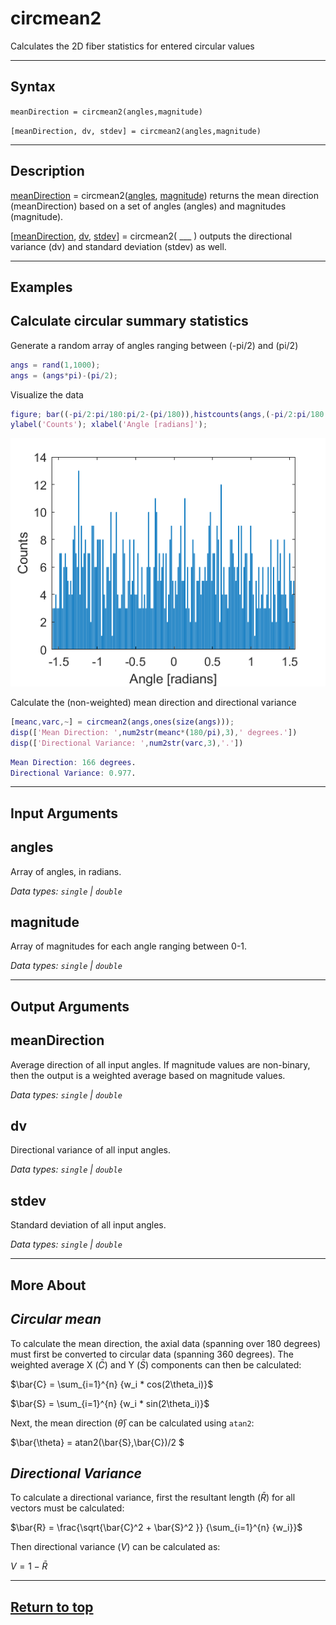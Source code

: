# circmean2

Calculates the 2D fiber statistics for entered circular values

---

## Syntax

`meanDirection = circmean2(angles,magnitude)`

`[meanDirection, dv, stdev] = circmean2(angles,magnitude)`

---

## Description

[meanDirection](#meandirection) = circmean2([angles](#angles), [magnitude](#magnitude)) returns the mean direction (meanDirection) based on a set of angles (angles) and magnitudes (magnitude).

[[meanDirection](#meandirection), [dv](#dv), [stdev](#stdev)] = circmean2( ___ ) outputs the directional variance (dv) and standard deviation (stdev) as well.

---

## Examples

## **Calculate circular summary statistics**

Generate a random array of angles ranging between (-pi/2) and (pi/2)

```matlab
angs = rand(1,1000);
angs = (angs*pi)-(pi/2);
```

Visualize the data

```matlab
figure; bar((-pi/2:pi/180:pi/2-(pi/180)),histcounts(angs,(-pi/2:pi/180:pi/2)));
ylabel('Counts'); xlabel('Angle [radians]');
```

![figure_1_2](./documentation/circmean2/figure_1_2.png)

Calculate the (non-weighted) mean direction and directional variance

```matlab
[meanc,varc,~] = circmean2(angs,ones(size(angs)));
disp(['Mean Direction: ',num2str(meanc*(180/pi),3),' degrees.'])
disp(['Directional Variance: ',num2str(varc,3),'.'])
```

```matlab
Mean Direction: 166 degrees.
Directional Variance: 0.977.
```

---

## Input Arguments

## angles

Array of angles, in radians.

*Data types: `single` | `double`*

## magnitude

Array of magnitudes for each angle ranging between 0-1.

*Data types: `single` | `double`*

---

## Output Arguments

## meanDirection

Average direction of all input angles. If magnitude values are non-binary, then the output is a weighted average based on magnitude values.

*Data types: `single` | `double`*

## dv

Directional variance of all input angles.

*Data types: `single` | `double`*

## stdev

Standard deviation of all input angles.

*Data types: `single` | `double`*

---

## More About

## *Circular mean*

To calculate the mean direction, the axial data (spanning over 180 degrees) must first be converted to circular data (spanning 360 degrees). The weighted average X ($\bar{C}$) and Y ($\bar{S}$) components can then be calculated:

$\bar{C} = \sum_{i=1}^{n} {w_i * cos(2\theta_i)}$

$\bar{S} = \sum_{i=1}^{n} {w_i * sin(2\theta_i)}$

Next, the mean direction ($\bar{\theta}$) can be calculated using `atan2`:

$\bar{\theta} = atan2(\bar{S},\bar{C})/2 $

## *Directional Variance*

To calculate a directional variance, first the resultant length ($\bar{R}$) for all vectors must be calculated:

$\bar{R} = \frac{\sqrt{\bar{C}^2 + \bar{S}^2 }} {\sum_{i=1}^{n} {w_i}}$

Then directional variance ($V$) can be calculated as:

$V = 1 - \bar{R}$

---

## [Return to top](#circmean2)
